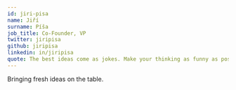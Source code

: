 ```yaml
---
id: jiri-pisa
name: Jiří
surname: Píša
job_title: Co-Founder, VP
twitter: jiripisa
github: jiripisa
linkedin: in/jiripisa
quote: The best ideas come as jokes. Make your thinking as funny as possible.
---
```


Bringing fresh ideas on the table.
